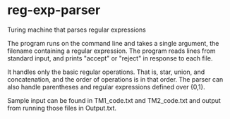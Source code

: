 # reg-exp-parser
Turing machine that parses regular expressions

The program runs on the command line and takes a single argument, the filename containing a regular expression. 
The program reads lines from standard input, and prints "accept" or "reject" in response to each file.

It handles only the basic regular operations. That is, star, union, and concatenation, and the order of operations is in that order. 
The parser can also handle parentheses and regular expressions defined over {0,1}. 

Sample input can be found in TM1_code.txt and TM2_code.txt and output from running those files in Output.txt.
